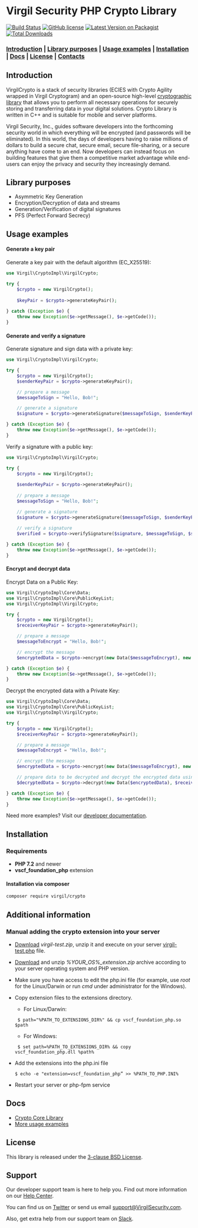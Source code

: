 # Virgil Security PHP Crypto Library

[![Build Status](https://api.travis-ci.com/VirgilSecurity/virgil-crypto-php.svg?branch=master)](https://travis-ci.com/VirgilSecurity/virgil-crypto-php/)
[![GitHub license](https://img.shields.io/badge/license-BSD%203--Clause-blue.svg)](https://github.com/VirgilSecurity/virgil/blob/master/LICENSE)
[![Latest Version on Packagist](https://img.shields.io/packagist/v/virgil/crypto.svg?style=flat-square)](https://packagist.org/packages/virgil/crypto)
[![Total Downloads](https://img.shields.io/packagist/dt/virgil/crypto.svg?style=flat-square)](https://packagist.org/packages/virgil/crypto)

### [Introduction](#introduction) | [Library purposes](#library-purposes) | [Usage examples](#usage-examples) | [Installation](#installation) | [Docs](#docs) | [License](#license) | [Contacts](#support)

## Introduction
VirgilCrypto is a stack of security libraries (ECIES with Crypto Agility wrapped in Virgil Cryptogram) and an open-source high-level [cryptographic library](https://github.com/VirgilSecurity/virgil-crypto) that allows you to perform all necessary operations for securely storing and transferring data in your digital solutions. Crypto Library is written in C++ and is suitable for mobile and server platforms.

Virgil Security, Inc., guides software developers into the forthcoming security world in which everything will be encrypted (and passwords will be eliminated). In this world, the days of developers having to raise millions of dollars to build a secure chat, secure email, secure file-sharing, or a secure anything have come to an end. Now developers can instead focus on building features that give them a competitive market advantage while end-users can enjoy the privacy and security they increasingly demand.

## Library purposes
* Asymmetric Key Generation
* Encryption/Decryption of data and streams
* Generation/Verification of digital signatures
* PFS (Perfect Forward Secrecy)

## Usage examples

#### Generate a key pair

Generate a key pair with the default algorithm (EC_X25519):
```php
use Virgil\CryptoImpl\VirgilCrypto;

try {
    $crypto = new VirgilCrypto();
    
    $keyPair = $crypto->generateKeyPair();
    
} catch (Exception $e) {
    throw new Exception($e->getMessage(), $e->getCode());
}
```

#### Generate and verify a signature

Generate signature and sign data with a private key:
```php
use Virgil\CryptoImpl\VirgilCrypto;

try {
    $crypto = new VirgilCrypto();
    $senderKeyPair = $crypto->generateKeyPair();

    // prepare a message
    $messageToSign = "Hello, Bob!";

    // generate a signature
    $signature = $crypto->generateSignature($messageToSign, $senderKeyPair->getPrivateKey());

} catch (Exception $e) {
    throw new Exception($e->getMessage(), $e->getCode());
}
```

Verify a signature with a public key:
```php
use Virgil\CryptoImpl\VirgilCrypto;

try {
    $crypto = new VirgilCrypto();
    
    $senderKeyPair = $crypto->generateKeyPair();    
    
    // prepare a message
    $messageToSign = "Hello, Bob!";

    // generate a signature
    $signature = $crypto->generateSignature($messageToSign, $senderKeyPair->getPrivateKey());
    
    // verify a signature
    $verified = $crypto->verifySignature($signature, $messageToSign, $senderKeyPair->getPublicKey());

} catch (Exception $e) {
    throw new Exception($e->getMessage(), $e->getCode());
}
```
#### Encrypt and decrypt data

Encrypt Data on a Public Key:

```php
use Virgil\CryptoImpl\Core\Data;
use Virgil\CryptoImpl\Core\PublicKeyList;
use Virgil\CryptoImpl\VirgilCrypto;

try {
    $crypto = new VirgilCrypto();
    $receiverKeyPair = $crypto->generateKeyPair();

    // prepare a message
    $messageToEncrypt = "Hello, Bob!";

    // encrypt the message
    $encryptedData = $crypto->encrypt(new Data($messageToEncrypt), new PublicKeyList($receiverKeyPair->getPublicKey()));

} catch (Exception $e) {
    throw new Exception($e->getMessage(), $e->getCode());
}
```
Decrypt the encrypted data with a Private Key:
```php
use Virgil\CryptoImpl\Core\Data;
use Virgil\CryptoImpl\Core\PublicKeyList;
use Virgil\CryptoImpl\VirgilCrypto;

try {
    $crypto = new VirgilCrypto();
    $receiverKeyPair = $crypto->generateKeyPair();

    // prepare a message
    $messageToEncrypt = "Hello, Bob!";

    // encrypt the message
    $encryptedData = $crypto->encrypt(new Data($messageToEncrypt), new PublicKeyList($receiverKeyPair->getPublicKey()));

    // prepare data to be decrypted and decrypt the encrypted data using a private key
    $decryptedData = $crypto->decrypt(new Data($encryptedData), $receiverKeyPair->getPrivateKey());

} catch (Exception $e) {
    throw new Exception($e->getMessage(), $e->getCode());
}
```
Need more examples? Visit our [developer documentation](https://developer.virgilsecurity.com/docs/how-to#cryptography).

## Installation

### Requirements

* **PHP 7.2** and newer
* **vscf_foundation_php** extension

#### Installation via composer

```bash
composer require virgil/crypto
```

## Additional information

### Manual adding the crypto extension into your server

- [Download](https://github.com/VirgilSecurity/virgil-crypto-php/releases) *virgil-test.zip*, unzip it and execute on your server [virgil-test.php](/_help/virgil-test.php) file.

- [Download](https://github.com/VirgilSecurity/virgil-crypto-php/releases) and unzip *%YOUR_OS%_extension.zip* archive according to your server operating system and PHP version.

- Make sure you have access to edit the php.ini file (for example, use *root* for the Linux/Darwin or run *cmd* under administrator for the Windows).
- Copy extension files to the extensions directory.
    - For Linux/Darwin:
    ```
     $ path="%PATH_TO_EXTENSIONS_DIR%" && cp vscf_foundation_php.so $path
    ```
    - For Windows:
    ```
     $ set path=%PATH_TO_EXTENSIONS_DIR% && copy vscf_foundation_php.dll %path%
    ```
- Add the extensions into the php.ini file 
    ```
    $ echo -e "extension=vscf_foundation_php” >> %PATH_TO_PHP.INI%
    ```
    
- Restart your server or php-fpm service

## Docs
- [Crypto Core Library](https://github.com/VirgilSecurity/virgil-crypto)
- [More usage examples](https://developer.virgilsecurity.com/docs/how-to#cryptography)

## License

This library is released under the [3-clause BSD License](LICENSE).

## Support
Our developer support team is here to help you. Find out more information on our [Help Center](https://help.virgilsecurity.com/).

You can find us on [Twitter](https://twitter.com/VirgilSecurity) or send us email support@VirgilSecurity.com.

Also, get extra help from our support team on [Slack](https://virgilsecurity.com/join-community).
